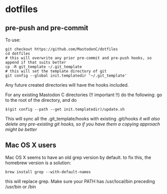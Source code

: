 # dotfiles## pre-push and pre-commitTo use:```git checkout https://github.com/MastodonC/dotfilescd dotfiles# this will overwrite any prior pre-commit and pre-push hooks, so append if that suits bettercp -R git_template ~/.git_template# this will set the template directory of gitgit config --global init.templatedir '~/.git_template'```Any future created directories will have the hooks included.For any existing Mastodon C directories (!! important !!) do the following: go to the root of the directory, and do```$(git config --path --get init.templatedir)/update.sh```This will sync all the .git_template/hooks with existing .git/hooks *it will also delete any pre-existing git hooks, so if you have them a copying approach might be better*## Mac OS X usersMac OS X seems to have an old grep version by default. to fix this, the homebrew version is a solution:```brew install grep --with-default-names```this will replace grep.  Make sure your PATH has /usr/local/bin preceding /usr/bin or /bin